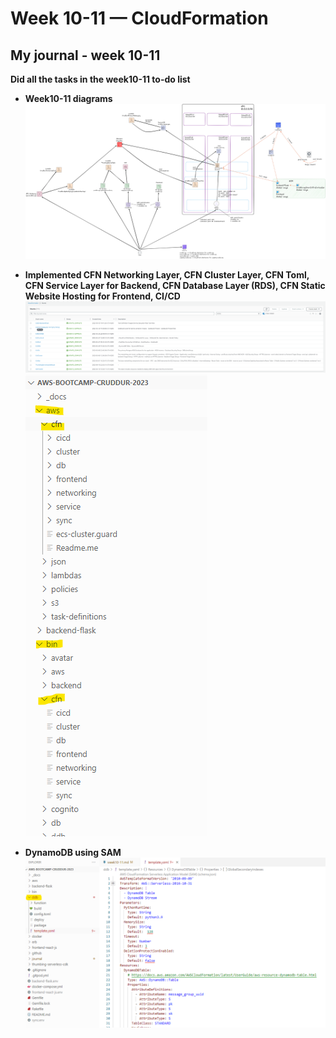 # Week 10-11 — CloudFormation
## My journal - week 10-11

**Did all the tasks in the week10-11 to-do list**
-  **Week10-11 diagrams**	
![image week10-11-diagrams](./images/week10-11-diagrams.png)


-  **Implemented CFN Networking Layer, CFN Cluster Layer, CFN Toml, CFN Service Layer for Backend, CFN Database Layer (RDS), CFN Static Website Hosting for Frontend, CI/CD**
![image week10-11-cloudformations](./images/week10-11-cloudformations.png)
![image week10-11-cloudformations2](./images/week10-11-cloudformations2.png)

-  **DynamoDB using SAM**
![image week10-11-ddb-sam](./images/week10-11-ddb-sam.png)

